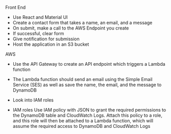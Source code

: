 Front End

- Use React and Material UI
- Create a contact form that takes a name, an email, and a message
- On submit, make a call to the AWS Endpoint you create
- If successful, clear form
- Give notification for submission
- Host the application in an S3 bucket

AWS

- Use the API Gateway to create an API endpoint which triggers a Lambda function
- The Lambda function should send an email using the Simple Email Service (SES) as well as save the name, the email, and the message to DynamoDB
- Look into IAM roles

- IAM roles
  Use IAM policy with JSON to grant the required permissions to the DynamoDB table and CloudWatch Logs.
  Attach this policy to a role, and this role will then be attached to a Lambda function, which will assume the required access to DynamoDB and CloudWatch Logs
